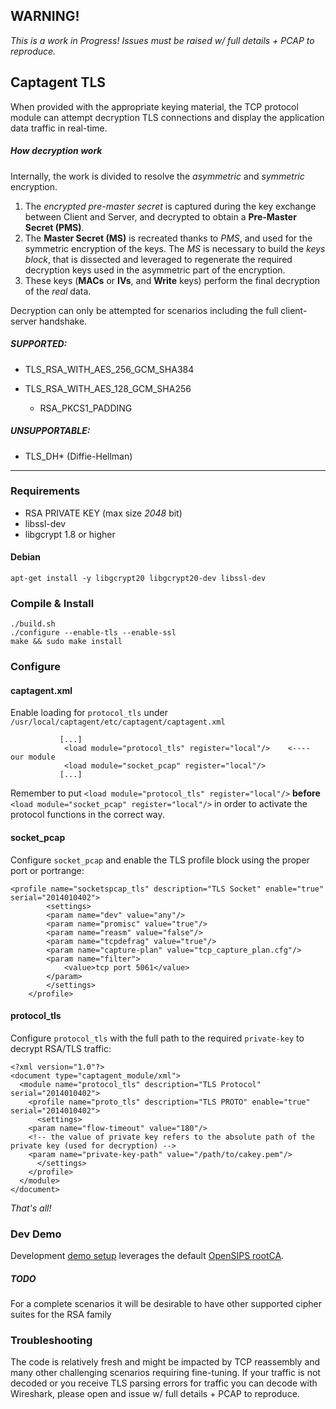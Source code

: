 ## WARNING!
*This is a work in Progress! Issues must be raised w/ full details + PCAP to reproduce.*

## Captagent TLS
When provided with the appropriate keying material, the TCP protocol module can attempt decryption TLS  connections and display the application data traffic in real-time. 

##### How decryption work 
Internally, the work is divided to resolve the _asymmetric_ and _symmetric_ encryption.
1. The _encrypted pre-master secret_ is captured during the key exchange between Client and Server, and decrypted to obtain a **Pre-Master Secret (PMS)**.
2. The **Master Secret (MS)** is recreated thanks to _PMS_, and used for the symmetric encryption of the keys. The _MS_ is necessary to build the _keys block_, that is dissected and leveraged to regenerate the required decryption keys used in the asymmetric part of the encryption. 
3. These keys (**MACs** or **IVs**, and **Write** keys) perform the final decryption of the _real_ data.

Decryption can only be attempted for scenarios including the full client-server handshake.

##### SUPPORTED:
* TLS_RSA_WITH_AES_256_GCM_SHA384
* TLS_RSA_WITH_AES_128_GCM_SHA256

  * RSA_PKCS1_PADDING

##### UNSUPPORTABLE:
* TLS_DH* (Diffie-Hellman)

-------------

### Requirements

* RSA PRIVATE KEY (max size _2048_ bit)
* libssl-dev
* libgcrypt 1.8 or higher

#### Debian
```
apt-get install -y libgcrypt20 libgcrypt20-dev libssl-dev
```

### Compile & Install
```
./build.sh
./configure --enable-tls --enable-ssl
make && sudo make install
```

### Configure

#### captagent.xml
Enable loading for ```protocol_tls``` under `/usr/local/captagent/etc/captagent/captagent.xml`
```
           [...]
            <load module="protocol_tls" register="local"/>    <---- our module
            <load module="socket_pcap" register="local"/>
           [...]
```
Remember to put `<load module="protocol_tls" register="local"/>` **before** `<load module="socket_pcap" register="local"/>` in order to activate the protocol functions in the correct way.

#### socket_pcap
Configure ```socket_pcap``` and enable the TLS profile block using the proper port or portrange:
```
<profile name="socketspcap_tls" description="TLS Socket" enable="true" serial="2014010402">
	    <settings>
		<param name="dev" value="any"/>
		<param name="promisc" value="true"/>
		<param name="reasm" value="false"/>
		<param name="tcpdefrag" value="true"/>
		<param name="capture-plan" value="tcp_capture_plan.cfg"/>
		<param name="filter">
		    <value>tcp port 5061</value>
		</param>
	    </settings>
	</profile>
```

#### protocol_tls
Configure ```protocol_tls``` with the full path to the required ```private-key``` to decrypt RSA/TLS traffic:
```
<?xml version="1.0"?>
<document type="captagent_module/xml">
  <module name="protocol_tls" description="TLS Protocol" serial="2014010402">
    <profile name="proto_tls" description="TLS PROTO" enable="true" serial="2014010402">
      <settings>
	<param name="flow-timeout" value="180"/>
	<!-- the value of private key refers to the absolute path of the private key (used for decryption) -->
	<param name="private-key-path" value="/path/to/cakey.pem"/>
      </settings>
    </profile>
  </module>
</document>
```

_That's all!_

### Dev Demo
Development [demo setup](https://github.com/lmangani/docker-opensips-hepclient/tree/tls) leverages the default [OpenSIPS rootCA](https://github.com/OpenSIPS/opensips/tree/master/etc/tls/rootCA).

##### TODO
For a complete scenarios it will be desirable to have other supported cipher suites for the RSA family

### Troubleshooting
The code is relatively fresh and might be impacted by TCP reassembly and many other challenging scenarios requiring fine-tuning. If your traffic is not decoded or you receive TLS parsing errors for traffic you can decode with Wireshark, please open and issue w/ full details + PCAP to reproduce.
